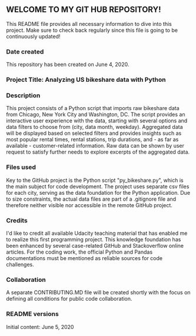 ## WELCOME TO MY GIT HUB REPOSITORY! ##

This README file provides all necessary information to dive into this project. Make sure to check back regularly since this file is going to be continuously updated!

### Date created
This repository has been created on June 4, 2020.

### Project Title: Analyzing US bikeshare data with Python ###

### Description
This project consists of a Python script that imports raw bikeshare data from Chicago, New York City and Washington, DC. The script provides an interactive user experience with the data, starting with several options and data filters to choose from (city, data month, weekday). Aggregated data will be displayed based on selected filters and provides insights such as most popular rental times, rental stations, trip durations, and - as far as available - customer-related information. Raw data can be shown by user request to satisfy further needs to explore excerpts of the aggregated data.

### Files used
Key to the GitHub project is the Python script "py_bikeshare.py", which is the main subject for code development. The project uses separate csv files for each city, serving as the data foundation for the Python application. Due to size constraints, the actual data files are part of a .gitignore file and therefore neither visible nor accessible in the remote GitHub project.

### Credits
I'd like to credit all available Udacity teaching material that has enabled me to realize this first programming project. This knowledge foundation has been enhanced by several case-related GitHub and Stackoverflow online articles. For the coding work, the official Python and Pandas documentations must be mentioned as reliable sources for code challenges.

### Collaboration
A separate CONTRIBUTING.MD file will be created shortly with the focus on defining all conditions for public code collaboration.

### README versions
Initial content: June 5, 2020
